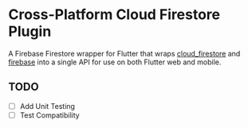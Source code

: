 # Cross-Platform Cloud Firestore Plugin

A Firebase Firestore wrapper for Flutter that wraps [cloud_firestore](https://pub.dev/packages/cloud_firestore) and [firebase](https://pub.dev/packages/firebase) into a single API for use on both Flutter web and mobile.

## TODO

- [ ] Add Unit Testing
- [ ] Test Compatibility